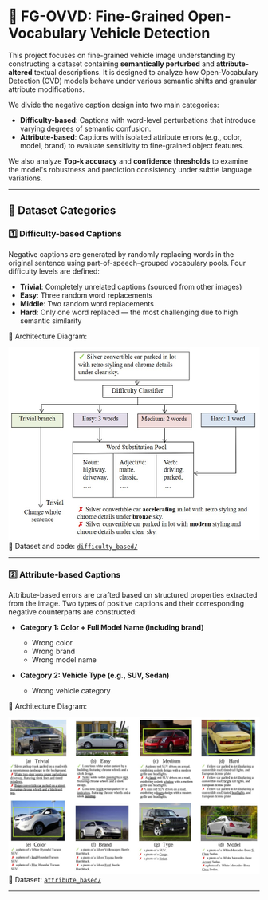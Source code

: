 # 🚗 FG-OVVD: Fine-Grained Open-Vocabulary Vehicle Detection

This project focuses on fine-grained vehicle image understanding by constructing a dataset containing **semantically perturbed** and **attribute-altered** textual descriptions. It is designed to analyze how Open-Vocabulary Detection (OVD) models behave under various semantic shifts and granular attribute modifications.

We divide the negative caption design into two main categories:

- **Difficulty-based**: Captions with word-level perturbations that introduce varying degrees of semantic confusion.
- **Attribute-based**: Captions with isolated attribute errors (e.g., color, model, brand) to evaluate sensitivity to fine-grained object features.

We also analyze **Top-k accuracy** and **confidence thresholds** to examine the model's robustness and prediction consistency under subtle language variations.

---

## 🧩 Dataset Categories

### 1️⃣ Difficulty-based Captions

Negative captions are generated by randomly replacing words in the original sentence using part-of-speech–grouped vocabulary pools. Four difficulty levels are defined:

- **Trivial**: Completely unrelated captions (sourced from other images)
- **Easy**: Three random word replacements
- **Middle**: Two random word replacements
- **Hard**: Only one word replaced — the most challenging due to high semantic similarity

📌 Architecture Diagram:

![Difficulty Architecture](./images/difficulty_architecture.jpg)  
📁 Dataset and code: [`difficulty_based/`](./difficulty_based/)

---

### 2️⃣ Attribute-based Captions

Attribute-based errors are crafted based on structured properties extracted from the image. Two types of positive captions and their corresponding negative counterparts are constructed:

- **Category 1: Color + Full Model Name (including brand)**
  - Wrong color
  - Wrong brand
  - Wrong model name

- **Category 2: Vehicle Type (e.g., SUV, Sedan)**
  - Wrong vehicle category

📌 Architecture Diagram:

![Attribute Architecture](./images/attribute_architecture.jpg)  
📁 Dataset: [`attribute_based/`](./attribute_based/)

---

